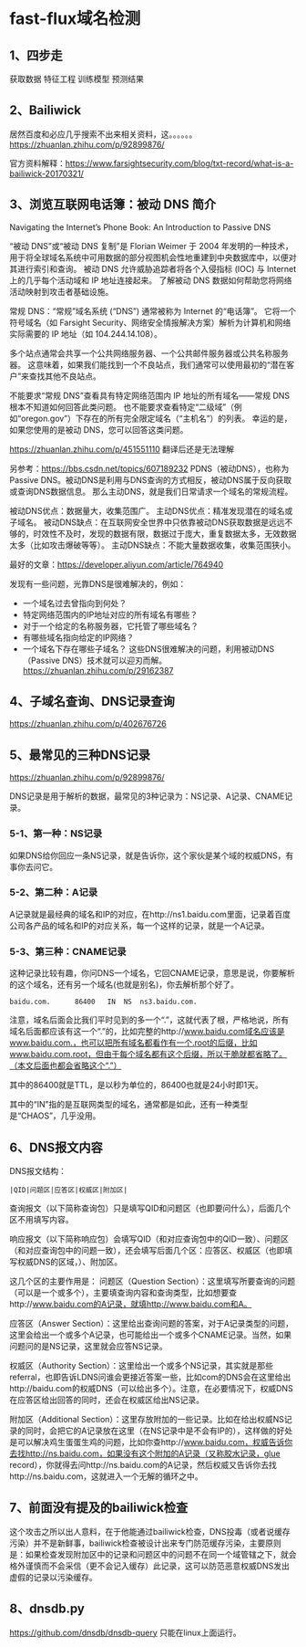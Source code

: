 # fast-flux域名检测

## 1、四步走
获取数据
特征工程
训练模型
预测结果

## 2、Bailiwick
居然百度和必应几乎搜索不出来相关资料，这。。。。。。
https://zhuanlan.zhihu.com/p/92899876/

官方资料解释：https://www.farsightsecurity.com/blog/txt-record/what-is-a-bailiwick-20170321/

## 3、浏览互联网电话簿：被动 DNS 简介
Navigating the Internet’s Phone Book: An Introduction to Passive DNS

“被动 DNS”或“被动 DNS 复制”是 Florian Weimer 于 2004 年发明的一种技术，用于将全球域名系统中可用数据的部分视图机会性地重建到中央数据库中，以便对其进行索引和查询。 被动 DNS 允许威胁追踪者将各个入侵指标 (IOC) 与 Internet 上的几乎每个活动域和 IP 地址连接起来。 了解被动 DNS 数据如何帮助您将网络活动映射到攻击者基础设施。

常规 DNS：“常规”域名系统 (“DNS”) 通常被称为 Internet 的“电话簿”。 它将一个符号域名（如 Farsight Security、网络安全情报解决方案）解析为计算机和网络实际需要的 IP 地址（如 104.244.14.108）。 

多个站点通常会共享一个公共网络服务器、一个公共邮件服务器或公共名称服务器。 这意味着，如果我们能找到一个不良站点，我们通常可以使用最初的“潜在客户”来查找其他不良站点。

不能要求“常规 DNS”查看具有特定网络范围内 IP 地址的所有域名——常规 DNS 根本不知道如何回答此类问题。
也不能要求查看特定“二级域”（例如“oregon.gov”）下存在的所有完全限定域名（“主机名”）的列表。
幸运的是，如果您使用的是被动 DNS，您可以回答这类问题。

https://zhuanlan.zhihu.com/p/451551110 翻译后还是无法理解

另参考：https://bbs.csdn.net/topics/607189232
PDNS（被动DNS），也称为Passive DNS。被动DNS是利用与DNS查询的方式相反，被动DNS属于反向获取或查询DNS数据信息。
那么主动DNS，就是我们日常请求一个域名的常规流程。

被动DNS优点：数据量大，收集范围广。
主动DNS优点：精准发现潜在的域名或子域名。
被动DNS缺点：在互联网安全世界中只依靠被动DNS获取数据是远远不够的，时效性不及时，发现的数据有限，数据过于庞大，重复数据太多，无效数据太多（比如攻击爆破等等）。
主动DNS缺点：不能大量数据收集，收集范围狭小。

最好的文章：https://developer.aliyun.com/article/764940

发现有一些问题，光靠DNS是很难解决的，例如：
- 一个域名过去曾指向到何处？
- 特定网络范围内的IP地址对应的所有域名有哪些？
- 对于一个给定的名称服务器，它托管了哪些域名？
- 有哪些域名指向给定的IP网络？
- 一个域名下存在哪些子域名？
这些DNS很难解决的问题，利用被动DNS（Passive DNS）技术就可以迎刃而解。
https://zhuanlan.zhihu.com/p/29162387

## 4、子域名查询、DNS记录查询
https://zhuanlan.zhihu.com/p/402676726

## 5、最常见的三种DNS记录
https://zhuanlan.zhihu.com/p/92899876/

DNS记录是用于解析的数据，最常见的3种记录为：NS记录、A记录、CNAME记录。

### 5-1、第一种：NS记录
如果DNS给你回应一条NS记录，就是告诉你，这个家伙是某个域的权威DNS，有事你去问它。

### 5-2、第二种：A记录
A记录就是最经典的域名和IP的对应，在http://ns1.baidu.com里面，记录着百度公司各产品的域名和IP的对应关系，每一个这样的记录，就是一个A记录。

### 5-3、第三种：CNAME记录
这种记录比较有趣，你问DNS一个域名，它回CNAME记录，意思是说，你要解析的这个域名，还有另一个域名(也就是别名)，你去解析那个好了。

```
baidu.com.      86400   IN  NS  ns3.baidu.com.
```
注意，域名后面会比我们平时见到的多一个“.”，这就代表了根，严格地说，所有域名后面都应该有这一个“.”的，比如完整的http://www.baidu.com域名应该是www.baidu.com.，也可以把所有域名都看作有一个.root的后缀，比如www.baidu.com.root，但由于每个域名都有这个后缀，所以干脆就都省略了。（本文后面也都会省略这个“.”）

其中的86400就是TTL，是以秒为单位的，86400也就是24小时即1天。

其中的“IN”指的是互联网类型的域名，通常都是如此，还有一种类型是“CHAOS”，几乎没用。

## 6、DNS报文内容
DNS报文结构：
```
|QID|问题区|应答区|权威区|附加区|
```
查询报文（以下简称查询包）只是填写QID和问题区（也即要问什么），后面几个区不用填写内容。

响应报文（以下简称响应包）会填写QID（和对应查询包中的QID一致）、问题区（和对应查询包中的问题一致），还会填写后面几个区：应答区、权威区（也即填写权威DNS的区域，）、附加区。

这几个区的主要作用是：
问题区（Question Section）：这里填写所要查询的问题（可以是一个或多个），主要填查询内容和查询类型，比如想要查http://www.baidu.com的A记录，就填http://www.baidu.com和A。

应答区（Answer Section）：这里给出查询问题的答案，对于A记录类型的问题，这里会给出一个或多个A记录，也可能给出一个或多个CNAME记录。当然，如果问题问的是NS记录，这里就会应答NS记录。

权威区（Authority Section）：这里给出一个或多个NS记录，其实就是那些referral，也即告诉LDNS问谁会更接近答案一些，比如com的DNS会在这里给出http://baidu.com的权威DNS（可以给出多个）。注意，在必要情况下，权威DNS在应答区给出回答的同时，还会在权威区给出NS记录。

附加区（Additional Section）：这里存放附加的一些记录。比如在给出权威NS记录的同时，会把它的A记录放在这里（在NS记录中是不会有IP的），这样做的好处是可以解决鸡生蛋蛋生鸡的问题，比如你查http://www.baidu.com，权威告诉你去找http://ns.baidu.com，如果没有这个附加的A记录（又称胶水记录，glue record），你就得去问http://ns.baidu.com的A记录，然后权威又告诉你去找http://ns.baidu.com，这就进入一个无解的循环之中。

## 7、前面没有提及的bailiwick检查
这个攻击之所以出人意料，在于他能通过bailiwick检查，DNS投毒（或者说缓存污染）并不是新鲜事，bailiwick检查被设计出来专门防范缓存污染，主要原则是：如果检查发现附加区中的记录和问题区中的问题不在同一个域管辖之下，就会格外谨慎而不会采信（更不会记入缓存）此记录，这可以防范恶意权威DNS发出虚假的记录以污染缓存。

## 8、dnsdb.py
https://github.com/dnsdb/dnsdb-query
只能在linux上面运行。











